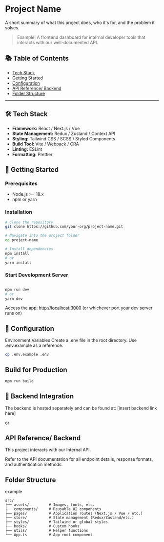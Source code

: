 # Project Name

A short summary of what this project does, who it's for, and the problem it solves.
> Example: A frontend dashboard for internal developer tools that interacts with our well-documented API.

## 📚 Table of Contents

- [Tech Stack](#tech-stack)
- [Getting Started](#getting-started)
- [Configuration](#configuration)
- [API Reference/ Backend](#api-reference)
- [Folder Structure](#folder-structure)

---

## 🛠️ Tech Stack

- **Framework:** React / Next.js / Vue
- **State Management:** Redux / Zustand / Context API
- **Styling:** Tailwind CSS / SCSS / Styled Components
- **Build Tool:** Vite / Webpack / CRA
- **Linting:** ESLint
- **Formatting:** Prettier

## 🚀 Getting Started

### Prerequisites

- Node.js >= 18.x
- npm or yarn

### Installation

```bash
# Clone the repository
git clone https://github.com/your-org/project-name.git

# Navigate into the project folder
cd project-name

# Install dependencies
npm install
# or
yarn install
```

### Start Development Server
``` bash

npm run dev
# or
yarn dev
```
Access the app: [http://localhost:3000](http://localhost:3000) (or whichever port your dev server runs on)

## 🔐 Configuration
Environment Variables
Create a .env file in the root directory. Use .env.example as a reference.
```bash
cp .env.example .env
```

## Build for Production
```bash
npm run build
```

## 🔌 Backend Integration
The backend is hosted separately and can be found at:
[insert backend link here]

or 

## API Reference/ Backend
This project interacts with our Internal API.

Refer to the API documentation for all endpoint details, response formats, and authentication methods.

## Folder Structure
example

```shell
src/
├── assets/         # Images, fonts, etc.
├── components/     # Reusable UI components
├── pages/          # Application routes (Next.js / Vue / etc.)
├── store/          # State management (Redux/Zustand/etc.)
├── styles/         # Tailwind or global styles
├── hooks/          # Custom hooks
├── utils/          # Helper functions
└── App.ts          # App root component
```
